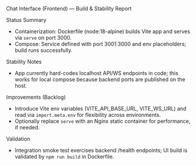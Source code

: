 Chat Interface (Frontend) — Build & Stability Report

Status Summary
- Containerization: Dockerfile (node:18-alpine) builds Vite app and serves via `serve` on port 3000.
- Compose: Service defined with port 3001:3000 and env placeholders; build runs successfully.

Stability Notes
- App currently hard-codes localhost API/WS endpoints in code; this works for local compose because backend ports are published on the host.

Improvements (Backlog)
- Introduce Vite env variables (VITE_API_BASE_URL, VITE_WS_URL) and read via `import.meta.env` for flexibility across environments.
- Optionally replace `serve` with an Nginx static container for performance, if needed.

Validation
- Integration smoke test exercises backend /health endpoints; UI build is validated by `npm run build` in Dockerfile.


